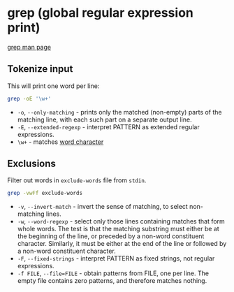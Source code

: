# grep (global regular expression print)

[grep man page](https://linuxcommand.org/lc3_man_pages/grep1.html)

## Tokenize input

This will print one word per line:

```sh
grep -oE '\w+'
```

* `-o`, `--only-matching` - prints only the matched (non-empty) parts of the
matching line, with each such part on a separate output line.
* `-E`, `--extended-regexp`  - interpret PATTERN as extended regular
expressions.
* `\w+` - matches [word character](https://www.gnu.org/software/findutils/manual/html_node/find_html/grep-regular-expression-syntax.html)

## Exclusions

Filter out words in `exclude-words` file from `stdin`.

```sh
grep -vwFf exclude-words
```

* `-v`, `--invert-match` - invert the sense of matching, to select non-matching
lines.
* `-w`, `--word-regexp` - select only those lines containing matches that form
whole words. The test is that the matching substring must either be at the
beginning of the line, or preceded by a non-word constituent character.
Similarly, it must be either at the end of the line  or followed by a non-word
constituent character.
* `-F`, `--fixed-strings` - interpret PATTERN as fixed strings, not regular
expressions.
* `-f FILE`, `--file=FILE` - obtain patterns from FILE, one per line. The empty
file contains zero patterns, and therefore matches nothing.
